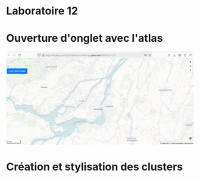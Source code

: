 # Laboratoire 12

# Ouverture d'onglet avec l'atlas

![alt text](image.png)

# Création et stylisation des clusters

